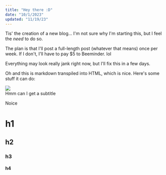 ```yaml
---
title: "Hey there :D"
date: "10/1/2023"
updated: "11/19/23"
---
```


Tis' the creation of a new blog... I'm not sure why I'm starting this, but I feel the _need_ to do so.

The plan is that I'll post a full-length post (whatever that means) once per week. If I don't, I'll have to pay $5 to Beeminder. lol

Everything may look really jank right now, but I'll fix this in a few days.

Oh and this is markdown transpiled into HTML, which is nice. Here's some stuff it can do:

![](https://imgs.xkcd.com/comics/interaction.png)\
Hmm can I get a subtitle

Noice

# h1

## h2

### h3

#### h4
